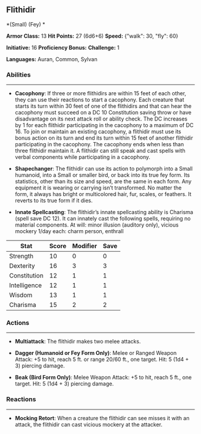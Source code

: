 ## Flithidir
*(Small) (Fey) *

**Armor Class:** 13
**Hit Points:** 27 (6d6+6)
**Speed:** {"walk": 30, "fly": 60}

**Initiative:** 16
**Proficiency Bonus:**
**Challenge:** 1

**Languages:** Auran, Common, Sylvan

### Abilities
 --- 
- **Cacophony**: If three or more flithidirs are within 15 feet of each other, they can use their reactions to start a cacophony. Each creature that starts its turn within 30 feet of one of the flithidirs and that can hear the cacophony must succeed on a DC 10 Constitution saving throw or have disadvantage on its next attack roll or ability check. The DC increases by 1 for each flithidir participating in the cacophony to a maximum of DC 16. To join or maintain an existing cacophony, a flithidir must use its bonus action on its turn and end its turn within 15 feet of another flithidir participating in the cacophony. The cacophony ends when less than three flithidir maintain it. A flithidir can still speak and cast spells with verbal components while participating in a cacophony.

- **Shapechanger**: The flithidir can use its action to polymorph into a Small humanoid, into a Small or smaller bird, or back into its true fey form. Its statistics, other than its size and speed, are the same in each form. Any equipment it is wearing or carrying isn’t transformed. No matter the form, it always has bright or multicolored hair, fur, scales, or feathers. It reverts to its true form if it dies.

- **Innate Spellcasting**: The flithidir’s innate spellcasting ability is Charisma (spell save DC 12). It can innately cast the following spells, requiring no material components.
At will: minor illusion (auditory only), vicious mockery
1/day each: charm person, enthrall



| Stat | Score | Modifier | Save |
| ---- | ---- | ---- | ---- |
| Strength | 10 | 0 | 0 |
| Dexterity | 16 | 3 | 3 |
| Constitution | 12 | 1 | 1 |
| Intelligence | 12 | 1 | 1 |
| Wisdom | 13 | 1 | 1 |
| Charisma | 15 | 2 | 2 |

### Actions
 --- 
- **Multiattack**: The flithidir makes two melee attacks.

- **Dagger (Humanoid or Fey Form Only)**: Melee or Ranged Weapon Attack: +5 to hit, reach 5 ft. or range 20/60 ft., one target. Hit: 5 (1d4 + 3) piercing damage.

- **Beak (Bird Form Only)**: Melee Weapon Attack: +5 to hit, reach 5 ft., one target. Hit: 5 (1d4 + 3) piercing damage.

### Reactions
 --- 
- **Mocking Retort**: When a creature the flithidir can see misses it with an attack, the flithidir can cast vicious mockery at the attacker.

